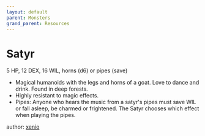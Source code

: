 ```yaml
---
layout: default
parent: Monsters
grand_parent: Resources
---
```

# Satyr
5 HP, 12 DEX, 16 WIL, horns (d6) or pipes (save)
-   Magical humanoids with the legs and horns of a goat. Love to dance
    and drink. Found in deep forests.
-   Highly resistant to magic effects.
-   Pipes: Anyone who hears the music from a satyr's pipes must save WIL
    or fall asleep, be charmed or frightened. The Satyr chooses which
    effect when playing the pipes.

author: [xenio](https://xenioinabottle.blogspot.com)
